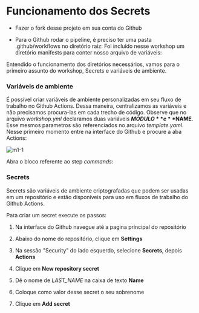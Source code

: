 # Funcionamento dos Secrets

- Fazer o fork desse projeto em sua conta do Github

- Para o Github rodar o pipeline, é preciso ter uma pasta .github/workflows no diretório raiz:
Foi incluído nesse workshop um diretório manifests para conter nosso arquivo de variáveis:

Entendido o funcionamento dos diretórios necessários, vamos para o primeiro assunto do workshop, Secrets e variáveis de ambiente.

### Variáveis de ambiente

É possível criar variáveis de ambiente personalizadas em seu fluxo de trabalho no Github Actions. Dessa maneira, centralizamos as variáveis e não precisamos procura-las em cada trecho de código.
Observe que no arquivo *workshop.yml* declaramos duas variáveis **$MODULO** e **$NAME**. Esse mesmos parametros são referenciados no arquivo *template.yaml*. Nesse primeiro momento entre na interface do Github e procure a aba Actions:

![m1-1](https://user-images.githubusercontent.com/15251899/203454235-4e9f1abf-2246-473a-91e1-6b51dcb932f9.jpeg)


Abra o bloco referente ao step *commands*:


### Secrets

Secrets são variáveis de ambiente criptografadas que podem ser usadas em um repositório e estão disponíveis para uso em fluxos de trabalho do Github Actions.

Para criar um secret execute os passos: 

1. Na interface do Github navegue até a pagina principal do repositório

2. Abaixo do nome do repositório, clique em **Settings** 


3. Na sessão "Security" do lado esquerdo, selecione **Secrets**, depois **Actions**

4. Clique em **New repository secret**

5. Dê o nome de *LAST_NAME* na caixa de texto **Name**

6. Coloque como valor desse secret o seu sobrenome

7. Clique em **Add secret**

